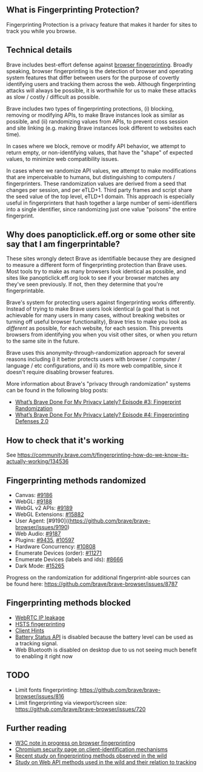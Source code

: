 ## What is Fingerprinting Protection?

Fingerprinting Protection is a privacy feature that makes it harder for sites to track you while you browse.

## Technical details

Brave includes best-effort defense against [browser fingerprinting](https://www.torproject.org/projects/torbrowser/design/#fingerprinting-linkability). Broadly speaking, browser fingerprinting is the detection of browser and operating system features that differ between users for the purpose of covertly identifying users and tracking them across the web. Although fingerprinting attacks will always be possible, it is worthwhile for us to make these attacks as slow / costly / difficult as possible.

Brave includes two types of fingerprinting protections, (i) blocking, removing or modifying APIs, to make Brave instances look as similar as possible, and (ii) randomizing values from APIs, to prevent cross session and site linking (e.g. making Brave instances look different to websites each time).

In cases where we block, remove or modify API behavior, we attempt to return empty, or non-identifying values, that have the "shape" of expected values, to minimize web compatibility issues.

In cases where we randomize API values, we attempt to make modifications that are imperceivable to humans, but distinguishing to computers / fingerprinters.  These randomization values are derived from a seed that changes per session, and per eTLD+1.  Third party frames and script share the seed value of the top level, eTLD+1 domain. This approach is especially useful in fingerprinters that hash together a large number of semi-identifiers into a single identifier, since randomizing just one value "poisons" the entire fingerprint.


## Why does panopticlick.eff.org or some other site say that I am fingerprintable?

These sites wrongly detect Brave as identifiable because they are designed to measure a different form of fingerprinting protection than Brave uses. Most tools try to make as many browsers look identical as possible, and sites like panopticlick.eff.org look to see if your browser matches any they've seen previously.  If not, then they determine that you're fingerprintable.

Brave's system for protecting users against fingerprinting works differently. Instead of trying to make Brave users look identical (a goal that is not achievable for many users in many cases, without breaking websites or turning off useful browser functionality), Brave tries to make you look as _different_ as possible, for each website, for each session.  This prevents browsers from identifying you when you visit other sites, or when you return to the same site in the future.

Brave uses this anonymity-through-randomization approach for several reasons including i) it better protects users with browser / computer / language / etc configurations, and ii) its more web compatible, since it doesn't require disabling browser features.

More information about Brave's "privacy through randomization" systems can be found in the following blog posts:

- [What’s Brave Done For My Privacy Lately? Episode #3: Fingerprint Randomization](https://brave.com/whats-brave-done-for-my-privacy-lately-episode3/)
- [What’s Brave Done For My Privacy Lately? Episode #4: Fingerprinting Defenses 2.0
](https://brave.com/whats-brave-done-for-my-privacy-lately-episode-4-fingerprinting-defenses-2-0/)


## How to check that it's working

See https://community.brave.com/t/fingerprinting-how-do-we-know-its-actually-working/134536

## Fingerprinting methods randomized

* Canvas: [#9186](https://github.com/brave/brave-browser/issues/9186)
* WebGL: [#9188](https://github.com/brave/brave-browser/issues/9188)
* WebGL v2 APIs: [#9189](https://github.com/brave/brave-browser/issues/9189)
* WebGL Extensions: [#15882](https://github.com/brave/brave-browser/issues/15882)
* User Agent: [#9190]((https://github.com/brave/brave-browser/issues/9190)
* Web Audio: [#9187](https://github.com/brave/brave-browser/issues/9187)
* Plugins: [#9435](https://github.com/brave/brave-browser/issues/9435), [#10597](https://github.com/brave/brave-browser/issues/10597)
* Hardware Concurrency: [#10808](https://github.com/brave/brave-browser/issues/10808)
* Enumerate Devices (order): [#11271](https://github.com/brave/brave-browser/issues/11271)
* Enumerate Devices (labels and ids): [#8666](https://github.com/brave/brave-browser/issues/8666)
* Dark Mode: [#15265](https://github.com/brave/brave-browser/issues/15265)

Progress on the randomization for additional fingerprint-able sources can be found here: https://github.com/brave/brave-browser/issues/8787

## Fingerprinting methods blocked

* [WebRTC IP leakage](https://github.com/brave/browser-laptop/issues/260)
* [HSTS fingerprinting](https://github.com/brave/brave-browser/issues/3419)
* [Client Hints](https://github.com/brave/brave-browser/issues/3539)
* [Battery Status API](https://github.com/brave/browser-laptop/issues/1885) is disabled because the battery level can be used as a tracking signal.
* Web Bluetooth is disabled on desktop due to us not seeing much benefit to enabling it right now

## TODO
* Limit fonts fingerprinting: https://github.com/brave/brave-browser/issues/816
* Limit fingerprinting via viewport/screen size: https://github.com/brave/brave-browser/issues/720

## Further reading
* [W3C note in progress on browser fingerprinting](https://w3c.github.io/fingerprinting-guidance/)
* [Chromium security page on client-identification mechanisms](https://sites.google.com/a/chromium.org/dev/Home/chromium-security/client-identification-mechanisms)
* [Recent study on fingerprinting methods observed in the wild](http://randomwalker.info/publications/OpenWPM_1_million_site_tracking_measurement.pdf)
* [Study on Web API methods used in the wild and their relation to tracking](https://www.cs.uic.edu/%7Epsnyder/static/papers/Browser_Feature_Usage_on_the_Modern_Web.pdf)